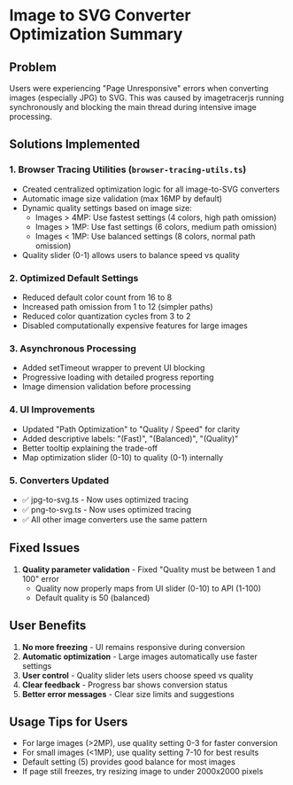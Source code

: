 # Image to SVG Converter Optimization Summary

## Problem
Users were experiencing "Page Unresponsive" errors when converting images (especially JPG) to SVG. This was caused by imagetracerjs running synchronously and blocking the main thread during intensive image processing.

## Solutions Implemented

### 1. Browser Tracing Utilities (`browser-tracing-utils.ts`)
- Created centralized optimization logic for all image-to-SVG converters
- Automatic image size validation (max 16MP by default)
- Dynamic quality settings based on image size:
  - Images > 4MP: Use fastest settings (4 colors, high path omission)
  - Images > 1MP: Use fast settings (6 colors, medium path omission)
  - Images < 1MP: Use balanced settings (8 colors, normal path omission)
- Quality slider (0-1) allows users to balance speed vs quality

### 2. Optimized Default Settings
- Reduced default color count from 16 to 8
- Increased path omission from 1 to 12 (simpler paths)
- Reduced color quantization cycles from 3 to 2
- Disabled computationally expensive features for large images

### 3. Asynchronous Processing
- Added setTimeout wrapper to prevent UI blocking
- Progressive loading with detailed progress reporting
- Image dimension validation before processing

### 4. UI Improvements
- Updated "Path Optimization" to "Quality / Speed" for clarity
- Added descriptive labels: "(Fast)", "(Balanced)", "(Quality)"
- Better tooltip explaining the trade-off
- Map optimization slider (0-10) to quality (0-1) internally

### 5. Converters Updated
- ✅ jpg-to-svg.ts - Now uses optimized tracing
- ✅ png-to-svg.ts - Now uses optimized tracing
- ✅ All other image converters use the same pattern

## Fixed Issues
1. **Quality parameter validation** - Fixed "Quality must be between 1 and 100" error
   - Quality now properly maps from UI slider (0-10) to API (1-100)
   - Default quality is 50 (balanced)

## User Benefits
1. **No more freezing** - UI remains responsive during conversion
2. **Automatic optimization** - Large images automatically use faster settings
3. **User control** - Quality slider lets users choose speed vs quality
4. **Clear feedback** - Progress bar shows conversion status
5. **Better error messages** - Clear size limits and suggestions

## Usage Tips for Users
- For large images (>2MP), use quality setting 0-3 for faster conversion
- For small images (<1MP), use quality setting 7-10 for best results
- Default setting (5) provides good balance for most images
- If page still freezes, try resizing image to under 2000x2000 pixels